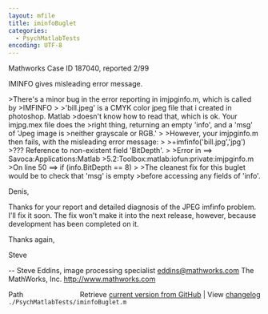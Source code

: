 ```yaml
---
layout: mfile
title: iminfoBuglet
categories:
  - PsychMatlabTests
encoding: UTF-8
---
```


Mathworks Case ID 187040, reported 2/99

IMINFO gives misleading error message.

\>There's a minor bug in the error reporting in imjpginfo.m, which is called by
\>IMFINFO
\>
\>'bill.jpeg' is a CMYK color jpeg file that i created in photoshop. Matlab
\>doesn't know how to read that, which is ok. Your imjpg.mex file does the
\>right thing, returning an empty 'info', and a 'msg' of 'Jpeg image is
\>neither grayscale or RGB.'
\>
\>However, your imjpginfo.m then fails, with the misleading error message:
\>
\>+imfinfo('bill.jpg','jpg')
\>??? Reference to non-existent field 'BitDepth'.
\>
\>Error in ==> Savoca:Applications:Matlab
\>5.2:Toolbox:matlab:iofun:private:imjpginfo.m
\>On line 50  ==>     if (info.BitDepth == 8)
\>
\>The cleanest fix for this buglet would be to check that 'msg' is empty
\>before accessing any fields of 'info'.


Denis,

Thanks for your report and detailed diagnosis of the JPEG imfinfo problem.
I'll fix it soon.  The fix won't make it into the next release, however,
because development has been completed on it.

Thanks again,

Steve

--
Steve Eddins, image processing specialist           eddins@mathworks.com
The MathWorks, Inc.                                 http://www.mathworks.com


<div class="code_header" style="text-align:right;">
  <span style="float:left;">Path&nbsp;&nbsp;</span> <span class="counter">Retrieve <a href=
  "https://raw.github.com/Psychtoolbox-3/Psychtoolbox-3/beta/./PsychMatlabTests/iminfoBuglet.m">current version from GitHub</a> | View <a href=
  "https://github.com/Psychtoolbox-3/Psychtoolbox-3/commits/beta/./PsychMatlabTests/iminfoBuglet.m">changelog</a></span>
</div>
<div class="code">
  <code>./PsychMatlabTests/iminfoBuglet.m</code>
</div>
